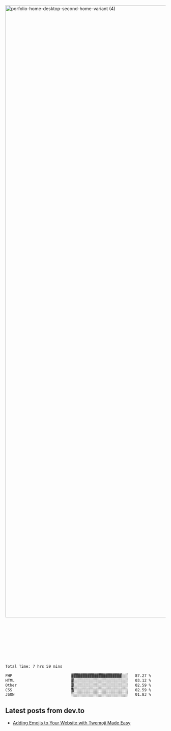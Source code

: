 <img width="1920" alt="porfolio-home-desktop-second-home-variant (4)" src="https://user-images.githubusercontent.com/44812120/231556360-1ee1d327-1a45-4bda-a93d-dd32a34149e4.png">
 
 
 
 
 
 <br><br><br><br><br><br><br>
<!--START_SECTION:waka-->

```txt
Total Time: 7 hrs 59 mins

PHP                          ▓▓▓▓▓▓▓▓▓▓▓▓▓▓▓▓▓▓▓▓▓▓░░░   87.27 %
HTML                         ▓░░░░░░░░░░░░░░░░░░░░░░░░   03.12 %
Other                        ▓░░░░░░░░░░░░░░░░░░░░░░░░   02.59 %
CSS                          ▓░░░░░░░░░░░░░░░░░░░░░░░░   02.59 %
JSON                         ░░░░░░░░░░░░░░░░░░░░░░░░░   01.83 %
```

<!--END_SECTION:waka-->

## Latest posts from dev.to
<!-- MEDIUM-STORY-LIST:START -->
- [Adding Emojis to Your Website with Twemoji Made Easy](https://dev.to/danielsebesta/adding-emojis-to-your-website-with-twemoji-made-easy-mc8)
<!-- MEDIUM-STORY-LIST:END -->

